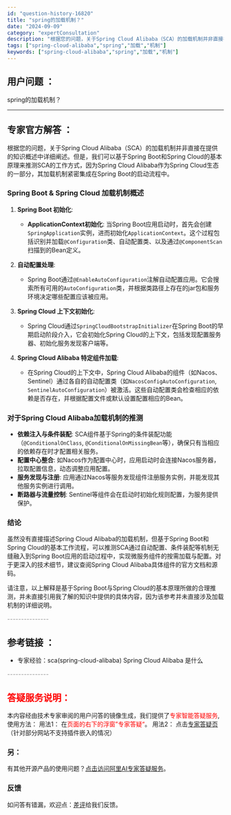 ```yaml
---
id: "question-history-16820"
title: "spring的加载机制？"
date: "2024-09-09"
category: "expertConsultation"
description: "根据您的问题，关于Spring Cloud Alibaba（SCA）的加载机制并非直接在提供的知识概述中详细阐述。但是，我们可以基于Spring Boot和Spring Cloud的基本原理来推测SCA的工作方式，因为Spring Cloud Alibaba作为Spring Cloud生态的一部分，"
tags: ["spring-cloud-alibaba","spring","加载","机制"]
keywords: ["spring-cloud-alibaba","spring","加载","机制"]
---
```


## 用户问题 ： 
 spring的加载机制？  

---------------
## 专家官方解答 ：

根据您的问题，关于Spring Cloud Alibaba（SCA）的加载机制并非直接在提供的知识概述中详细阐述。但是，我们可以基于Spring Boot和Spring Cloud的基本原理来推测SCA的工作方式，因为Spring Cloud Alibaba作为Spring Cloud生态的一部分，其加载机制紧密集成在Spring Boot的启动流程中。

### Spring Boot & Spring Cloud 加载机制概述

1. **Spring Boot 初始化**:
   - **ApplicationContext初始化**: 当Spring Boot应用启动时，首先会创建`SpringApplication`实例，进而初始化`ApplicationContext`。这个过程包括识别并加载`@Configuration`类、自动配置类、以及通过`@ComponentScan`扫描到的Bean定义。
   
2. **自动配置处理**:
   - Spring Boot通过`@EnableAutoConfiguration`注解自动配置应用。它会搜索所有可用的`AutoConfiguration`类，并根据类路径上存在的jar包和服务环境决定哪些配置应该被应用。
   
3. **Spring Cloud 上下文初始化**:
   - Spring Cloud通过`SpringCloudBootstrapInitializer`在Spring Boot的早期启动阶段介入，它会初始化Spring Cloud的上下文，包括发现配置服务器、初始化服务发现客户端等。
   
4. **Spring Cloud Alibaba 特定组件加载**:
   - 在Spring Cloud的上下文中，Spring Cloud Alibaba的组件（如Nacos、Sentinel）通过各自的自动配置类（如`NacosConfigAutoConfiguration`, `SentinelAutoConfiguration`）被激活。这些自动配置类会检查相应的依赖是否存在，并根据配置文件或默认设置配置相应的Bean。

### 对于Spring Cloud Alibaba加载机制的推测

- **依赖注入与条件装配**: SCA组件基于Spring的条件装配功能（`@ConditionalOnClass`, `@ConditionalOnMissingBean`等），确保只有当相应的依赖存在时才配置相关服务。
- **配置中心整合**: 如Nacos作为配置中心时，应用启动时会连接Nacos服务器，拉取配置信息，动态调整应用配置。
- **服务发现与注册**: 应用通过Nacos等服务发现组件注册服务实例，并能发现其他服务实例进行调用。
- **断路器与流量控制**: Sentinel等组件会在启动时初始化规则配置，为服务提供保护。

### 结论

虽然没有直接描述Spring Cloud Alibaba的加载机制，但基于Spring Boot和Spring Cloud的基本工作流程，可以推测SCA通过自动配置、条件装配等机制无缝融入到Spring Boot应用的启动过程中，实现微服务组件的按需加载与配置。对于更深入的技术细节，建议查阅Spring Cloud Alibaba具体组件的官方文档和源码。

请注意，以上解释是基于Spring Boot与Spring Cloud的基本原理所做的合理推测，并未直接引用我了解的知识中提供的具体内容，因为该参考并未直接涉及加载机制的详细说明。


<font color="#949494">---------------</font> 


## 参考链接 ：

* 专家经验：sca(spring-cloud-alibaba) Spring Cloud Alibaba 是什么 


 <font color="#949494">---------------</font> 
 


## <font color="#FF0000">答疑服务说明：</font> 

本内容经由技术专家审阅的用户问答的镜像生成，我们提供了<font color="#FF0000">专家智能答疑服务</font>,使用方法：
用法1： 在<font color="#FF0000">页面的右下的浮窗”专家答疑“</font>。
用法2： 点击[专家答疑页](https://answer.opensource.alibaba.com/docs/intro)（针对部分网站不支持插件嵌入的情况）
### 另：


有其他开源产品的使用问题？[点击访问阿里AI专家答疑服务](https://answer.opensource.alibaba.com/docs/intro)。
### 反馈
如问答有错漏，欢迎点：[差评](https://ai.nacos.io/user/feedbackByEnhancerGradePOJOID?enhancerGradePOJOId=16840)给我们反馈。
